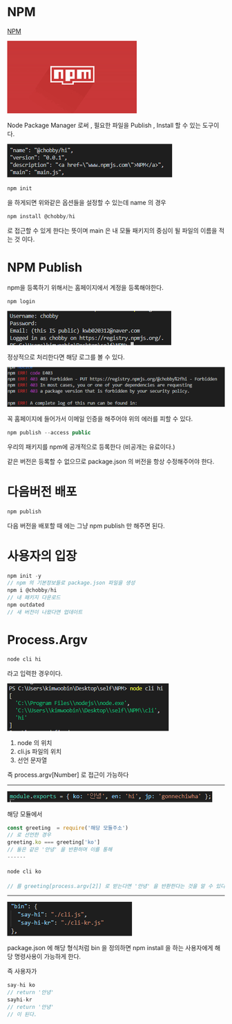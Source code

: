 # NPM

<a href="www.npmjs.com">NPM</a>

<img src="./gitImages/npm_logo.png">

Node Package Manager 로써 , 필요한 파일을 Publish , Install 할 수 있는 도구이다.

<img src="./gitImages/npm_init.PNG">

```javascript
npm init
```

을 하게되면 위와같은 옵션들을 설정할 수 있는데
name 의 경우

```javascript
npm install @chobby/hi
```

로 접근할 수 있게 한다는 뜻이며 main 은 내 모듈 패키지의 중심이 될 파일의 이름을 적는 것 이다.

# NPM Publish

npm을 등록하기 위해서는 홈페이지에서 계정을 등록해야한다.

```javascript
npm login
```

<img src="./gitImages/npm_login.PNG">

정상적으로 처리한다면 해당 로그를 볼 수 있다.

<img src="./gitImages/npm_auth_error.PNG">

꼭 홈페이지에 들어가서 이메일 인증을 해주어야 위의 에러를 피할 수 있다.

```javascript
npm publish --access public
```

우리의 패키지를 npm에 공개적으로 등록한다
(비공개는 유료이다.)

같은 버전은 등록할 수 없으므로 package.json 의 버전을 항상 수정해주어야 한다.

# 다음버전 배포

```javascript
npm publish
```

다음 버전을 배포할 때 에는 그냥 npm publish 만 해주면 된다.

# 사용자의 입장

```javascript
npm init -y
// npm 의 기본정보들로 package.json 파일을 생성
npm i @chobby/hi
// 내 패키지 다운로드
npm outdated
// 새 버전이 나왔다면 업데이트
```

# Process.Argv

```javascript
node cli hi
```

라고 입력한 경우이다.

<img src="./gitImages/process_argv.PNG">

1. node 의 위치
2. cli.js 파일의 위치
3. 선언 문자열

즉 process.argv[Number] 로 접근이 가능하다

---

<img src="./gitImages/Language.PNG">

해당 모듈에서

```javascript
const greeting  = require('해당 모듈주소')
// 로 선언한 경우
greeting.ko === greeting['ko']
// 둘은 같은 '안녕' 을 반환하며 이를 통해
------

node cli ko

// 를 greeting[process.argv[2]] 로 받는다면 '안녕' 을 반환한다는 것을 알 수 있다.
```

---

<img src="./gitImages/package_json_bin.PNG">

package.json 에 해당 형식처럼 bin 을 정의하면 npm install 을 하는 사용자에게 해당 명령사용이 가능하게 한다.

즉 사용자가

```javascript
say-hi ko
// return '안녕'
sayhi-kr
// return '안녕'
// 이 된다.
```

